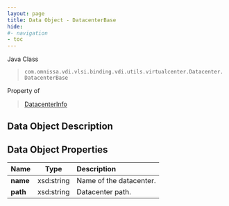 ```yaml
---
layout: page
title: Data Object - DatacenterBase
hide:
#- navigation
- toc
---
```






Java Class
> `com.omnissa.vdi.vlsi.binding.vdi.utils.virtualcenter.Datacenter.DatacenterBase`

Property of
> [DatacenterInfo](vdi.utils.virtualcenter.Datacenter.DatacenterInfo.md#field_detail)


## Data Object Description

## Data Object Properties

 Name | Type | Description
:---|:---:|:---
**name**|  xsd:string|  Name of the datacenter.
**path**|  xsd:string|  Datacenter path.


 
